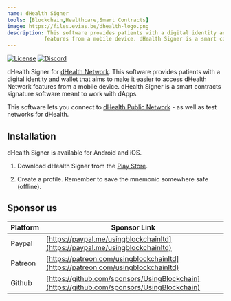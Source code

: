 ```yaml
---
name: dHealth Signer
tools: [Blockchain,Healthcare,Smart Contracts]
image: https://files.evias.be/dhealth-logo.png
description: This software provides patients with a digital identity and wallet that aims to make it easier to access dHealth Network
            features from a mobile device. dHealth Signer is a smart contracts signature software meant to work with dApps.
---
```


[![License](https://img.shields.io/badge/License-LGPL%203.0%20only-blue.svg)][license]
[![Discord](https://img.shields.io/badge/chat-on%20discord-green.svg)][discord]

dHealth Signer for [dHealth Network][parent-url]. This software provides patients
with a digital identity and wallet that aims to make it easier to access dHealth
Network features from a mobile device. dHealth Signer is a smart contracts signature
software meant to work with dApps.

This software lets you connect to [dHealth Public Network][parent-url] - as well as test networks for dHealth.

## Installation

dHealth Signer is available for Android and iOS.

1. Download dHealth Signer from the [Play Store](https://play.google.com/store/apps/details?id=com.dhealth.wallet).

2. Create a profile. Remember to save the mnemonic somewhere safe (offline).

## Sponsor us

| Platform | Sponsor Link |
| --- | --- |
| Paypal | [https://paypal.me/usingblockchainltd](https://paypal.me/usingblockchainltd) |
| Patreon | [https://patreon.com/usingblockchainltd](https://patreon.com/usingblockchainltd) |
| Github | [https://github.com/sponsors/UsingBlockchain](https://github.com/sponsors/UsingBlockchain) |


[parent-url]: https://dhealth.com
[license]: https://opensource.org/licenses/LGPL-3.0
[discord]: https://discord.gg/P57WHbmZjk
